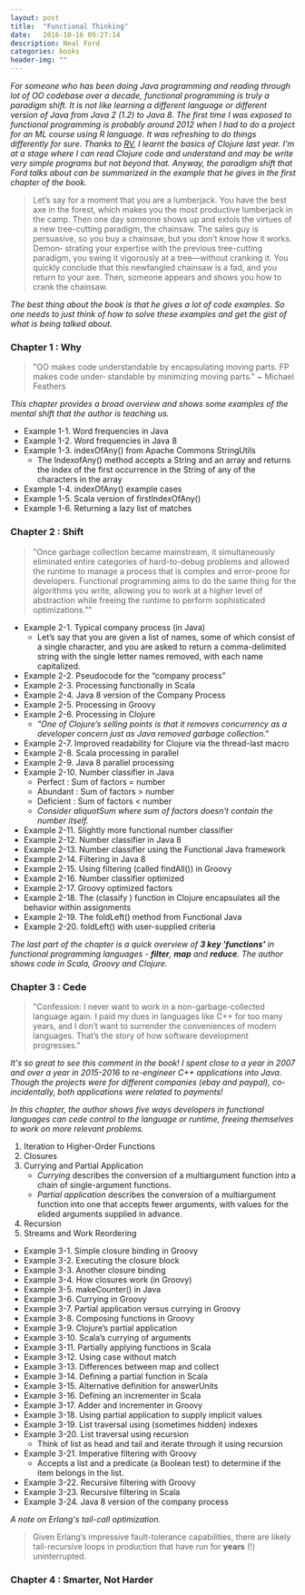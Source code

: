 ```yaml
---
layout: post
title:  "Functional Thinking"
date:   2016-10-16 09:27:14
description: Neal Ford
categories: books
header-img: ""
---
```


_For someone who has been doing Java programming and reading through lot of OO codebase over a decade, functional programming is truly a paradigm shift. It is not like learning a different language or different version of Java from Java 2 (1.2) to Java 8. The first time I was exposed to functional programming is probably around 2012 when I had to do a project for an ML course using R language. It was refreshing to do things differently for sure. Thanks to [RV](http://rovarghe.blogspot.com), I learnt the basics of Clojure last year. I'm at a stage where I can read Clojure code and understand and may be write very simple programs but not beyond that. Anyway, the paradigm shift that Ford talks about can be summarized in the example that he gives in the first chapter of the book._

> Let’s say for a moment that you are a lumberjack. You have the best axe in the forest, which makes you the most productive lumberjack in the camp. Then one day someone shows up and extols the virtues of a new tree-cutting paradigm, the chainsaw. The sales guy is persuasive, so you buy a chainsaw, but you don’t know how it works. Demon‐ strating your expertise with the previous tree-cutting paradigm, you swing it vigorously at a tree—without cranking it. You quickly conclude that this newfangled chainsaw is a fad, and you return to your axe. Then, someone appears and shows you how to crank the chainsaw.

_The best thing about the book is that he gives a lot of code examples. So one needs to just think of how to solve these examples and get the gist of what is being talked about._

### Chapter 1 : Why
> "OO makes code understandable by encapsulating moving parts. FP makes code under‐ standable by minimizing moving parts." ~ Michael Feathers

_This chapter provides a broad overview and shows some examples of the mental shift that the author is teaching us._

* Example 1-1. Word frequencies in Java
* Example 1-2. Word frequencies in Java 8
* Example 1-3. indexOfAny() from Apache Commons StringUtils 
	* The IndexofAny() method accepts a String and an array and returns the index of the first occurrence in the String of any of the characters in the array
* Example 1-4. indexOfAny() example cases
* Example 1-5. Scala version of firstIndexOfAny()
* Example 1-6. Returning a lazy list of matches

### Chapter 2 : Shift
> "Once garbage collection became mainstream, it simultaneously eliminated entire categories of hard-to-debug problems and allowed the runtime to manage a process that is complex and error-prone for developers. Functional programming aims to do the same thing for the algorithms you write, allowing you to work at a higher level of abstraction while freeing the runtime to perform sophisticated optimizations.""

* Example 2-1. Typical company process (in Java)
	*  Let’s say that you are given a list of names, some of which consist of a single character, and you are asked to return a comma-delimited string with the single letter names removed, with each name capitalized. 
* Example 2-2. Pseudocode for the “company process”
* Example 2-3. Processing functionally in Scala
* Example 2-4. Java 8 version of the Company Process
* Example 2-5. Processing in Groovy
* Example 2-6. Processing in Clojure
	* _"One of Clojure’s selling points is that it removes concurrency as a developer concern just as Java removed garbage collection."_
* Example 2-7. Improved readability for Clojure via the thread-last macro
* Example 2-8. Scala processing in parallel
* Example 2-9. Java 8 parallel processing
* Example 2-10. Number classifier in Java
	* Perfect : Sum of factors = number
	* Abundant : Sum of factors > number
	* Deficient : Sum of factors < number
	* _Consider aliquotSum where sum of factors doesn't contain the number itself._
* Example 2-11. Slightly more functional number classifier
* Example 2-12. Number classifier in Java 8
* Example 2-13. Number classifier using the Functional Java framework
* Example 2-14. Filtering in Java 8
* Example 2-15. Using filtering (called findAll()) in Groovy
* Example 2-16. Number classifier optimized
* Example 2-17. Groovy optimized factors
* Example 2-18. The (classify ) function in Clojure encapsulates all the behavior within assignments
* Example 2-19. The foldLeft() method from Functional Java
* Example 2-20. foldLeft() with user-supplied criteria

_The last part of the chapter is a quick overview of **3 key 'functions'** in functional programming languages - **filter**, **map** and **reduce**. The author shows code in Scala, Groovy and Clojure._

### Chapter 3 : Cede
> "Confession: I never want to work in a non-garbage-collected language again. I paid my dues in languages like C++ for too many years, and I don’t want to surrender the conveniences of modern languages. That’s the story of how software development progresses."

_It's so great to see this comment in the book! I spent close to a year in 2007 and over a year in 2015-2016 to re-engineer C++ applications into Java. Though the projects were for different companies (ebay and paypal), co-incidentally, both applications were related to payments!_

_In this chapter, the author shows five ways developers in functional languages can cede control to the language or runtime, freeing themselves to work on more relevant problems._

1. Iteration to Higher-Order Functions 
2. Closures
3. Currying and Partial Application
	* _Currying_ describes the conversion of a multiargument function into a chain of single-argument functions.
	* _Partial application_ describes the conversion of a multiargument function into one that accepts fewer arguments, with values for the elided arguments supplied in advance.
4. Recursion
5. Streams and Work Reordering

* Example 3-1. Simple closure binding in Groovy
* Example 3-2. Executing the closure block
* Example 3-3. Another closure binding
* Example 3-4. How closures work (in Groovy)
* Example 3-5. makeCounter() in Java
* Example 3-6. Currying in Groovy
* Example 3-7. Partial application versus currying in Groovy
* Example 3-8. Composing functions in Groovy
* Example 3-9. Clojure’s partial application
* Example 3-10. Scala’s currying of arguments
* Example 3-11. Partially applying functions in Scala
* Example 3-12. Using case without match
* Example 3-13. Differences between map and collect
* Example 3-14. Defining a partial function in Scala
* Example 3-15. Alternative definition for answerUnits
* Example 3-16. Defining an incrementer in Scala
* Example 3-17. Adder and incrementer in Groovy
* Example 3-18. Using partial application to supply implicit values
* Example 3-19. List traversal using (sometimes hidden) indexes
* Example 3-20. List traversal using recursion
	* Think of list as head and tail and iterate through it using recursion
* Example 3-21. Imperative filtering with Groovy
	* Accepts a list and a predicate (a Boolean test) to determine if the item belongs in the list.
* Example 3-22. Recursive filtering with Groovy
* Example 3-23. Recursive filtering in Scala
* Example 3-24. Java 8 version of the company process

_A note on Erlang's tail-call optimization._

> Given Erlang’s impressive fault-tolerance capabilities, there are likely tail-recursive loops in production that have run for **years** (!) uninterrupted.


### Chapter 4 : Smarter, Not Harder



